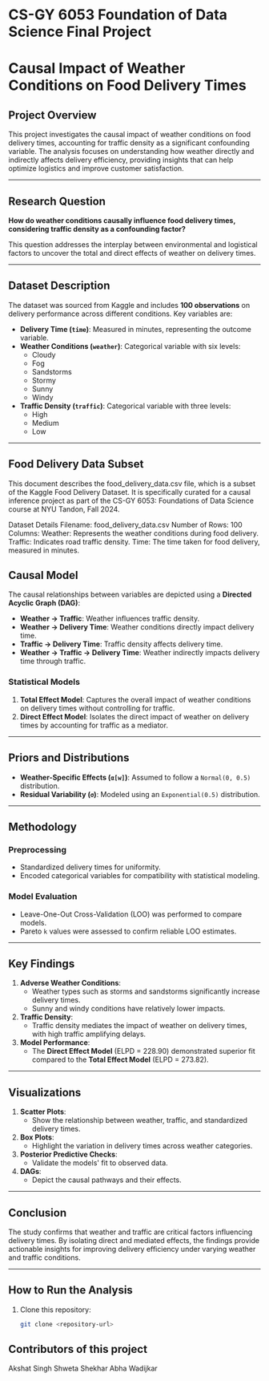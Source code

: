 # CS-GY 6053 Foundation of Data Science Final Project

# Causal Impact of Weather Conditions on Food Delivery Times

## Project Overview
This project investigates the causal impact of weather conditions on food delivery times, accounting for traffic density as a significant confounding variable. The analysis focuses on understanding how weather directly and indirectly affects delivery efficiency, providing insights that can help optimize logistics and improve customer satisfaction.

---

## Research Question
**How do weather conditions causally influence food delivery times, considering traffic density as a confounding factor?**

This question addresses the interplay between environmental and logistical factors to uncover the total and direct effects of weather on delivery times.

---

## Dataset Description
The dataset was sourced from Kaggle and includes **100 observations** on delivery performance across different conditions. Key variables are:

- **Delivery Time (`time`)**: Measured in minutes, representing the outcome variable.
- **Weather Conditions (`weather`)**: Categorical variable with six levels:
  - Cloudy
  - Fog
  - Sandstorms
  - Stormy
  - Sunny
  - Windy
- **Traffic Density (`traffic`)**: Categorical variable with three levels:
  - High
  - Medium
  - Low

---
## Food Delivery Data Subset
This document describes the food_delivery_data.csv file, which is a subset of the Kaggle Food Delivery Dataset. It is specifically curated for a causal inference project as part of the CS-GY 6053: Foundations of Data Science course at NYU Tandon, Fall 2024.

Dataset Details
Filename: food_delivery_data.csv
Number of Rows: 100
Columns:
Weather: Represents the weather conditions during food delivery.
Traffic: Indicates road traffic density.
Time: The time taken for food delivery, measured in minutes.

## Causal Model
The causal relationships between variables are depicted using a **Directed Acyclic Graph (DAG)**:
- **Weather → Traffic**: Weather influences traffic density.
- **Weather → Delivery Time**: Weather conditions directly impact delivery time.
- **Traffic → Delivery Time**: Traffic density affects delivery time.
- **Weather → Traffic → Delivery Time**: Weather indirectly impacts delivery time through traffic.

### Statistical Models
1. **Total Effect Model**: Captures the overall impact of weather conditions on delivery times without controlling for traffic.
2. **Direct Effect Model**: Isolates the direct impact of weather on delivery times by accounting for traffic as a mediator.

---

## Priors and Distributions
- **Weather-Specific Effects (`α[w]`)**: Assumed to follow a `Normal(0, 0.5)` distribution.
- **Residual Variability (`σ`)**: Modeled using an `Exponential(0.5)` distribution.

---

## Methodology
### Preprocessing
- Standardized delivery times for uniformity.
- Encoded categorical variables for compatibility with statistical modeling.

### Model Evaluation
- Leave-One-Out Cross-Validation (LOO) was performed to compare models.
- Pareto `k` values were assessed to confirm reliable LOO estimates.

---

## Key Findings
1. **Adverse Weather Conditions**:
   - Weather types such as storms and sandstorms significantly increase delivery times.
   - Sunny and windy conditions have relatively lower impacts.
2. **Traffic Density**:
   - Traffic density mediates the impact of weather on delivery times, with high traffic amplifying delays.
3. **Model Performance**:
   - The **Direct Effect Model** (ELPD = 228.90) demonstrated superior fit compared to the **Total Effect Model** (ELPD = 273.82).

---

## Visualizations
1. **Scatter Plots**:
   - Show the relationship between weather, traffic, and standardized delivery times.
2. **Box Plots**:
   - Highlight the variation in delivery times across weather categories.
3. **Posterior Predictive Checks**:
   - Validate the models' fit to observed data.
4. **DAGs**:
   - Depict the causal pathways and their effects.

---

## Conclusion
The study confirms that weather and traffic are critical factors influencing delivery times. By isolating direct and mediated effects, the findings provide actionable insights for improving delivery efficiency under varying weather and traffic conditions.

---


## How to Run the Analysis
1. Clone this repository:
   ```bash
   git clone <repository-url>
## Contributors of this project 
Akshat Singh 
Shweta Shekhar
Abha Wadijkar
